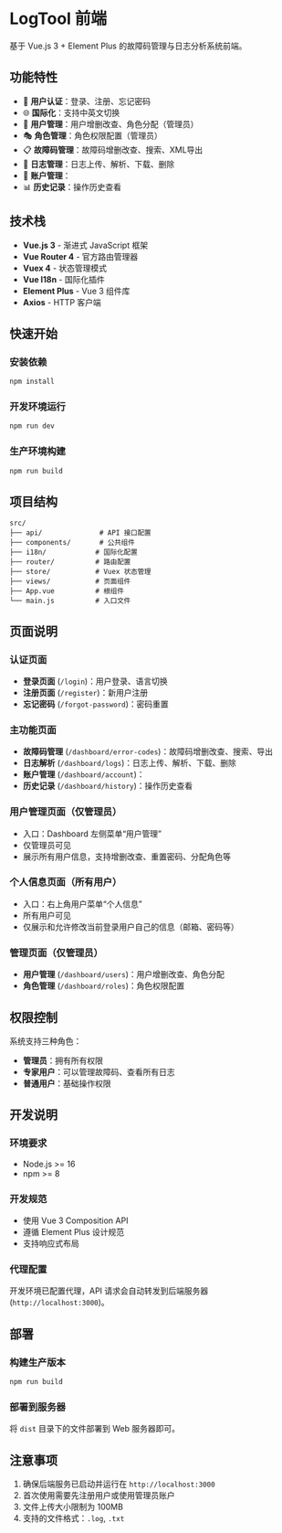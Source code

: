 # LogTool 前端

基于 Vue.js 3 + Element Plus 的故障码管理与日志分析系统前端。

## 功能特性

- 🔐 **用户认证**：登录、注册、忘记密码
- 🌐 **国际化**：支持中英文切换
- 👥 **用户管理**：用户增删改查、角色分配（管理员）
- 🎭 **角色管理**：角色权限配置（管理员）
- 📋 **故障码管理**：故障码增删改查、搜索、XML导出
- 📁 **日志管理**：日志上传、解析、下载、删除
- 👤 **账户管理**：
- 📊 **历史记录**：操作历史查看

## 技术栈

- **Vue.js 3** - 渐进式 JavaScript 框架
- **Vue Router 4** - 官方路由管理器
- **Vuex 4** - 状态管理模式
- **Vue I18n** - 国际化插件
- **Element Plus** - Vue 3 组件库
- **Axios** - HTTP 客户端

## 快速开始

### 安装依赖

```bash
npm install
```

### 开发环境运行

```bash
npm run dev
```

### 生产环境构建

```bash
npm run build
```

## 项目结构

```
src/
├── api/              # API 接口配置
├── components/       # 公共组件
├── i18n/            # 国际化配置
├── router/          # 路由配置
├── store/           # Vuex 状态管理
├── views/           # 页面组件
├── App.vue          # 根组件
└── main.js          # 入口文件
```

## 页面说明

### 认证页面
- **登录页面** (`/login`)：用户登录、语言切换
- **注册页面** (`/register`)：新用户注册
- **忘记密码** (`/forgot-password`)：密码重置

### 主功能页面
- **故障码管理** (`/dashboard/error-codes`)：故障码增删改查、搜索、导出
- **日志解析** (`/dashboard/logs`)：日志上传、解析、下载、删除
- **账户管理** (`/dashboard/account`)：
- **历史记录** (`/dashboard/history`)：操作历史查看

### 用户管理页面（仅管理员）
- 入口：Dashboard 左侧菜单“用户管理”
- 仅管理员可见
- 展示所有用户信息，支持增删改查、重置密码、分配角色等

### 个人信息页面（所有用户）
- 入口：右上角用户菜单“个人信息”
- 所有用户可见
- 仅展示和允许修改当前登录用户自己的信息（邮箱、密码等）

### 管理页面（仅管理员）
- **用户管理** (`/dashboard/users`)：用户增删改查、角色分配
- **角色管理** (`/dashboard/roles`)：角色权限配置

## 权限控制

系统支持三种角色：

- **管理员**：拥有所有权限
- **专家用户**：可以管理故障码、查看所有日志
- **普通用户**：基础操作权限

## 开发说明

### 环境要求
- Node.js >= 16
- npm >= 8

### 开发规范
- 使用 Vue 3 Composition API
- 遵循 Element Plus 设计规范
- 支持响应式布局

### 代理配置
开发环境已配置代理，API 请求会自动转发到后端服务器 (`http://localhost:3000`)。

## 部署

### 构建生产版本
```bash
npm run build
```

### 部署到服务器
将 `dist` 目录下的文件部署到 Web 服务器即可。

## 注意事项

1. 确保后端服务已启动并运行在 `http://localhost:3000`
2. 首次使用需要先注册用户或使用管理员账户
3. 文件上传大小限制为 100MB
4. 支持的文件格式：`.log`, `.txt` 